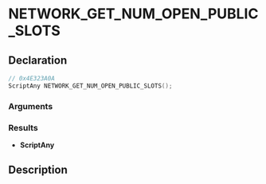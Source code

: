 # NETWORK_GET_NUM_OPEN_PUBLIC_SLOTS

## Declaration
```cpp
// 0x4E323A0A
ScriptAny NETWORK_GET_NUM_OPEN_PUBLIC_SLOTS();
```

### Arguments

### Results
- **ScriptAny**

## Description
